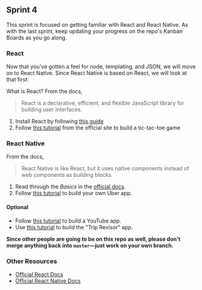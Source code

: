## Sprint 4

This sprint is focused on getting familiar with React and React Native. As with the last sprint, keep updating your progress on the repo's Kanban Boards as you go along.

### React
Now that you've gotten a feel for node, templating, and JSON, we will move on to React Native. Since React Native is based on React, we will look at that first. 

What is React? From the docs, 
> React is a declarative, efficient, and flexible JavaScript library for building user interfaces.

1. Install React by following [this guide](https://reactjs.org/docs/add-react-to-a-new-app.html)
2. Follow [this tutorial](https://reactjs.org/tutorial/tutorial.html) from the official site to build a tic-tac-toe game

### React Native
From the docs,
> React Native is like React, but it uses native components instead of web components as building blocks

1. Read through the *Basics* in the [official docs](https://facebook.github.io/react-native/docs/getting-started.html).
2. Follow [this tutorial](http://www.reactnativeexpress.com/uber) to build your own Uber app.

#### Optional
- Follow [this tutorial](https://medium.com/react-native-training/react-native-youtube-replica-f378200d91f0) to build a YouTube app.
- Use [this tutorial](https://themeteorchef.com/tutorials/how-to-build-a-react-native-app-with-meteor) to build the "Trip Revisor" app.

__Since other people are going to be on this repo as well, please don't merge anything back into `master`&mdash;just work on your own branch.__

### Other Resources
+ [Official React Docs](https://reactjs.org/docs/hello-world.html)
+ [Official React Native Docs](https://facebook.github.io/react-native/docs/getting-started.html)
